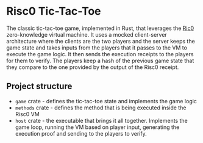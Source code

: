 # Risc0 Tic-Tac-Toe

The classic tic-tac-toe game, implemented in Rust, that leverages the [Ric0](https://www.risc0.com)
zero-knowledge virtual machine. It uses a mocked client-server architecture where the clients are
the two players and the server keeps the game state and takes inputs from the players that it passes
to the VM to execute the game logic. It then sends the execution receipts to the players for them to
verify. The players keep a hash of the previous game state that they compare to the one provided by
the output of the Risc0 receipt.

## Project structure

 - `game` crate - defines the tic-tac-toe state and implements the game logic
 - `methods` crate - defines the method that is being executed inside the Risc0 VM
 - `host` crate - the executable that brings it all together. Implements the game loop, running the
 VM based on player input, generating the execution proof and sending to the players to verify.
